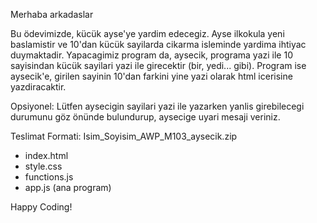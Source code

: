 Merhaba arkadaslar

Bu ödevimizde, kücük ayse'ye yardim edecegiz. Ayse ilkokula yeni baslamistir ve 10'dan kücük sayilarda cikarma isleminde yardima ihtiyac duymaktadir. Yapacagimiz program da, aysecik, programa yazi ile 10 sayisindan kücük sayilari yazi ile girecektir (bir, yedi... gibi). Program ise aysecik'e, girilen sayinin 10'dan farkini yine yazi olarak html icerisine yazdiracaktir.

Opsiyonel:
Lütfen aysecigin sayilari yazi ile yazarken yanlis girebilecegi durumunu göz önünde bulundurup, aysecige uyari mesaji veriniz.

Teslimat Formati:
Isim_Soyisim_AWP_M103_aysecik.zip
- index.html
- style.css
- functions.js
- app.js (ana program)

Happy Coding!